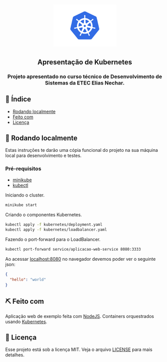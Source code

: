 <h1 align="center">
  <img alt="GoStack" src="./.github_assets/kubernetes-logo.png" width="200px" />
</h1>

<h2 align="center">
  Apresentação de Kubernetes
</h2>

<h3 align="center">Projeto apresentado no curso técnico de Desenvolvimento de Sistemas da ETEC Elias Nechar.</h3>

## :page_facing_up: Índice

- [Rodando localmente](#getting_started)
- [Feito com](#built_using)
- [Licença](#license)

## 🏁 Rodando localmente <a name = "getting_started"></a>

Estas instruçōes te darão uma cópia funcional do projeto na sua máquina local para desenvolvimento e testes.

### Pré-requisitos

- [minikube](https://minikube.sigs.k8s.io/docs/start/)
- [kubectl](https://kubernetes.io/docs/tasks/tools/#kubectl)

Iniciando o cluster.
```sh
minikube start
```

Criando o componentes Kubernetes.
```sh
kubectl apply -f kubernetes/deployment.yaml
kubectl apply -f kubernetes/loadbalancer.yaml
```

Fazendo o port-forward para o LoadBalancer.
```sh
kubectl port-forward service/aplicacao-web-service 8080:3333
```

Ao acessar [localhost:8080](http://localhost:8080) no navegador devemos poder ver o seguinte json:
```json
{
  "hello": "world"
}
```

## ⛏️ Feito com <a name = "built_using"></a>

Aplicação web de exemplo feita com [NodeJS](https://nodejs.org). Containers orquestrados usando [Kubernetes](https://kubernetes.io).

## :memo: Licença <a name = "license"></a>

Esse projeto está sob a licença MIT. Veja o arquivo [LICENSE](LICENSE) para mais detalhes.
